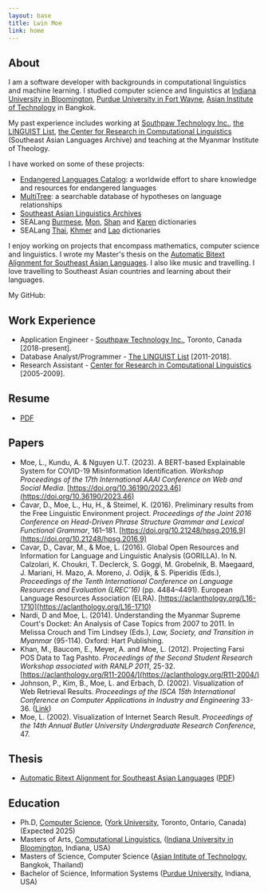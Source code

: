```yaml
---
layout: base
title: Lwin Moe
link: home
---
```


## About

I am a software developer with backgrounds in computational linguistics and machine learning. I studied computer science and linguistics at [Indiana University in Bloomington](http://iub.edu/), [Purdue University in Fort Wayne](https://www.pfw.edu/), [Asian Institute of Technology](https://www.ait.ac.th/) in Bangkok.

My past experience includes working at [Southpaw Technology Inc.](https://southpawtech.com/), [the LINGUIST List](https://linguistlist.org/), [the Center for Research in Computational Linguistics](http://sealang.net/) (Southeast Asian Languages Archive) and teaching at the Myanmar Institute of Theology.

I have worked on some of these projects:

- [Endangered Languages Catalog](http://endangeredlanguages.com/): a worldwide effort to share knowledge and resources for endangered languages
- [MultiTree](http://multitree.org/): a searchable database of hypotheses on language relationships
- [Southeast Asian Linguistics Archives](http://sealang.net/sala)
- SEALang [Burmese](http://sealang.net/burmese/), [Mon](http://sealang.net/mon/), [Shan](http://sealang.net/shan/) and [Karen](http://sealang.net/karen/dictionary.htm) dictionaries
- SEALang [Thai](http://sealang.net/thai/), [Khmer](http://sealang.net/khmer) and [Lao](http://sealang.net/lao/) dictionaries


I enjoy working on projects that encompass mathematics, computer science and linguistics. I wrote my Master's thesis on the [Automatic Bitext Alignment for Southeast Asian Languages](https://docs.google.com/file/d/0B7ZEOyKXVhn1bk5LMF9pRy0xUUU/edit?usp=sharing). I also like music and travelling. I love travelling to Southeast Asian countries and learning about their languages.

My GitHub: <a href="https://github.com/lwinmoe" role="button"><i class="fab fa-github"></i></a>


## Work Experience

- Application Engineer - [Southpaw Technology Inc.](https://southpawtech.com/), Toronto, Canada [2018-present].
- Database Analyst/Programmer - [The LINGUIST List](https://linguistlist.org) [2011-2018].
- Research Assistant - [Center for Research in Computational Linguistics](http://www.sealang.net/) [2005-2009].


## Resume

- [PDF](/static/docs/lwinmoe_resume.pdf)


## Papers

- Moe, L., Kundu, A. & Nguyen U.T. (2023). A BERT-based Explainable System for COVID-19 Misinformation Identification. *Workshop Proceedings of the 17th International AAAI Conference on Web and Social Media*. [https://doi.org/10.36190/2023.46](https://doi.org/10.36190/2023.46)
- Ćavar, D., Moe, L., Hu, H., & Steimel, K. (2016). Preliminary results from the Free Linguistic Environment project. *Proceedings of the Joint 2016 Conference on Head-Driven Phrase Structure Grammar and Lexical Functional Grammar*, 161–181. [https://doi.org/10.21248/hpsg.2016.9](https://doi.org/10.21248/hpsg.2016.9)
- Cavar, D., Cavar, M., & Moe, L. (2016). Global Open Resources and Information for Language and Linguistic Analysis (GORILLA). In N. Calzolari, K. Choukri, T. Declerck, S. Goggi, M. Grobelnik, B. Maegaard, J. Mariani, H. Mazo, A. Moreno, J. Odijk, & S. Piperidis (Eds.), *Proceedings of the Tenth International Conference on Language Resources and Evaluation (LREC’16)* (pp. 4484–4491). European Language Resources Association (ELRA). [https://aclanthology.org/L16-1710](https://aclanthology.org/L16-1710)
- Nardi, D and Moe, L. (2014). Understanding the Myanmar Supreme Court's Docket: An Analysis of Case Topics from 2007 to 2011. In Melissa Crouch and Tim Lindsey (Eds.), *Law, Society, and Transition in Myanmar* (95-114). Oxford: Hart Publishing.
- Khan, M., Baucom, E., Meyer, A. and Moe, L. (2012). Projecting Farsi POS Data to Tag Pashto. *Proceedings of the Second Student Research Workshop associated with RANLP 2011*, 25-32. [https://aclanthology.org/R11-2004/](https://aclanthology.org/R11-2004/)
- Johnson, P., Kim, B., Moe, L. and Erbach, D. (2002). Visualization of Web Retrieval Results. *Proceedings of the ISCA 15th International Conference on Computer Applications in Industry and Engineering* 33-36. ([Link](https://docs.google.com/file/d/0B7ZEOyKXVhn1ZGRTNGtOOEtLRlE/edit?usp=sharing))
- Moe, L. (2002). Visualization of Internet Search Result. *Proceedings of the 14th Annual Butler University Undergraduate Research Conference*, 47.


## Thesis
- [Automatic Bitext Alignment for Southeast Asian Languages](https://docs.google.com/file/d/0B7ZEOyKXVhn1bk5LMF9pRy0xUUU/edit?usp=sharing) ([PDF](/static/docs/lwinmoe-thesis.pdf))


## Education

- Ph.D, [Computer Science](https://eecs.lassonde.yorku.ca/), ([York University](https://www.yorku.ca/), Toronto, Ontario, Canada) (Expected 2025)
- Masters of Arts, [Computational Linguistics](https://cl.indiana.edu/), ([Indiana University in Bloomington](https://www.indiana.edu/), Indiana, USA)
- Masters of Science, Computer Science ([Asian Intitute of Technology](https://www.ait.ac.th/), Bangkok, Thailand)
- Bachelor of Science, Information Systems ([Purdue University](https://www.purdue.edu/), Indiana, USA)
